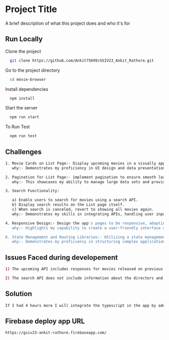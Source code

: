 # Project Title

A brief description of what this project does and who it's for


## Run Locally

Clone the project

```bash
  git clone https://github.com/Ankit75699/GSIV23_Ankit_Rathore.git
```

Go to the project directory

```bash
  cd movie-browser
```

Install dependencies

```bash
  npm install
```

Start the server

```bash
  npm run start
```

To Run Test

```bash
  npm run test
```

## Challenges

```bash
1. Movie Cards on List Page:- Display upcoming movies in a visually appealing manner using movie cards.
   why:- Demonstrates my proficiency in UI design and data presentation.

2. Pagination for List Page:- implement pagination to ensure smooth loading and browsing of movie listings.
   why:- This showcases my ability to manage large data sets and provide a seamless user experience.

3. Search Functionality:

   a) Enable users to search for movies using a search API.
   b) Display search results on the List page itself.
   c) When search is canceled, revert to showing all movies again.
   why:- Demonstrates my skills in integrating APIs, handling user input, and dynamic data manipulation.

4. Responsive Design:- Design the app's pages to be responsive, adapting to different screen sizes.
   why:- Highlights my capability to create a user-friendly interface across various devices and screen sizes.

6. State Management and Routing Libraries:- Utilizing a state management library like react-redux to efficiently manage and update application state.
   why:- Demonstrates my proficiency in structuring complex applications, handling state transitions, and managing user interactions.
```

## Issues Faced during developement
```bash
1) The upcoming API includes responses for movies released on previous dates as well. However, it does not provide data necessary for sorting the movies by the latest releases first. So sorting not performed in the app for latest release.

2) The search API does not include information about the directors and cast of the movies within the response object. As a result, I have implemented a workaround by manually specifying the cast as "Actors1" and "Actors2".
```

## Solution
```bash
If I had 4 hours more I will integrate the typescript in the app by adding using typescript library
```
## Firebase deploy app URL
```bash
https://gsiv23-ankit-rathore.firebaseapp.com/
```
